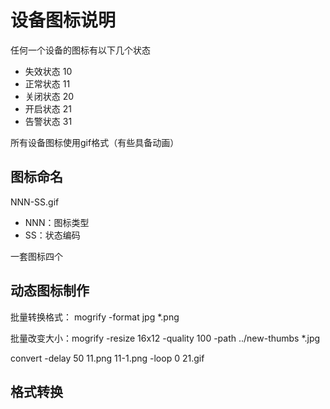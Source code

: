 设备图标说明
====================

任何一个设备的图标有以下几个状态

* 失效状态 10
* 正常状态 11
* 关闭状态 20
* 开启状态 21
* 告警状态 31


所有设备图标使用gif格式（有些具备动画）

## 图标命名

NNN-SS.gif

* NNN：图标类型
* SS：状态编码

一套图标四个

## 动态图标制作

批量转换格式： mogrify    -format jpg   *.png

批量改变大小：mogrify -resize 16x12 -quality 100 -path ../new-thumbs *.jpg


convert -delay 50 11.png 11-1.png -loop 0 21.gif

## 格式转换






